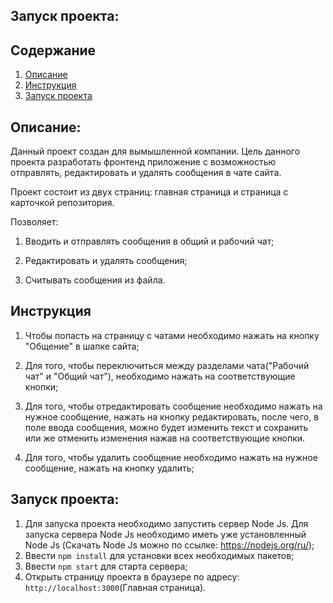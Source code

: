 ## <a name="StartProject"> Запуск проекта: </a>
## Содержание
1. [Описание](#description)
2. [Инструкция](#instruction)
3. [Запуск проекта](#StartProject)
## <a name="description"> Описание: </a>

Данный проект создан для вымышленной компании. Цель данного проекта разработать фронтенд приложение с возможностью отправлять, редактировать и удалять сообщения в чате сайта.

Проект состоит из двух страниц: главная страница и страница с карточкой репозитория.
 
Позволяет:

1) Вводить и отправлять сообщения в общий и рабочий чат;

2) Редактировать и удалять сообщения;

3) Считывать сообщения из файла.

## <a name="instruction"> Инструкция  </a>
1. Чтобы попасть на страницу с чатами необходимо нажать на кнопку "Общение" в шапке сайта;

2. Для того, чтобы переключиться между разделами чата("Рабочий чат" и "Общий чат"), необходимо нажать на соответствующие кнопки;

3. Для того, чтобы отредактировать сообщение необходимо нажать на нужное сообщение, нажать на кнопку редактировать, после чего, в поле ввода сообщения, можно будет изменить текст и сохранить или же отменить изменения нажав на соответствующие кнопки.

4. Для того, чтобы удалить сообщение необходимо нажать на нужное сообщение, нажать на кнопку удалить;

## <a name="StartProject"> Запуск проекта: </a>

1. Для запуска проекта необходимо запустить сервер Node Js. Для запуска сервера Node Js необходимо иметь уже установленный Node Js (Скачать Node Js можно по ссылке: https://nodejs.org/ru/);
2. Ввести `npm install` для установки всех необходимых пакетов;
3. Ввести `npm start` для старта сервера;
4. Открыть страницу проекта в браузере по адресу: `http://localhost:3000`(Главная страница).

